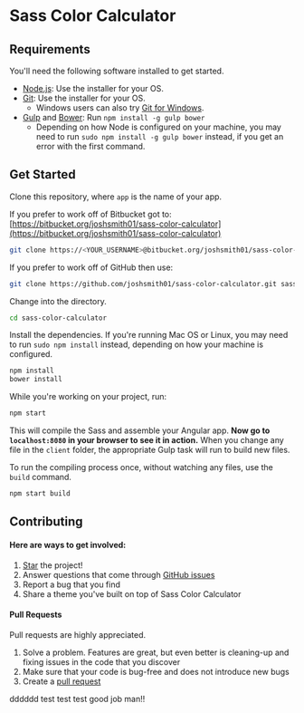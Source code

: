 # Sass Color Calculator


## Requirements

You'll need the following software installed to get started.

  - [Node.js](http://nodejs.org): Use the installer for your OS.
  - [Git](http://git-scm.com/downloads): Use the installer for your OS.
    - Windows users can also try [Git for Windows](http://git-for-windows.github.io/).
  - [Gulp](http://gulpjs.com/) and [Bower](http://bower.io): Run `npm install -g gulp bower`
    - Depending on how Node is configured on your machine, you may need to run `sudo npm install -g gulp bower` instead, if you get an error with the first command.

## Get Started

Clone this repository, where `app` is the name of your app.

If you prefer to work off of Bitbucket got to:
[https://bitbucket.org/joshsmith01/sass-color-calculator](https://bitbucket.org/joshsmith01/sass-color-calculator)
```bash
git clone https://<YOUR_USERNAME>@bitbucket.org/joshsmith01/sass-color-calculator.git sass-color-calculator
```

If you prefer to work off of GitHub then use:
```bash
git clone https://github.com/joshsmith01/sass-color-calculator.git sass-color-calculator
```


Change into the directory.

```bash
cd sass-color-calculator
```

Install the dependencies. If you're running Mac OS or Linux, you may need to run `sudo npm install` instead, depending on how your machine is configured.

```bash
npm install
bower install
```

While you're working on your project, run:

```bash
npm start
```

This will compile the Sass and assemble your Angular app. **Now go to `localhost:8080` in your browser to see it in action.** When you change any file in the `client` folder, the appropriate Gulp task will run to build new files.

To run the compiling process once, without watching any files, use the `build` command.

```bash
npm start build
```

## Contributing
#### Here are ways to get involved:

1. [Star](https://github.com/joshsmith01/sass-color-calculator/stargazers) the project!
2. Answer questions that come through [GitHub issues](https://github.com/joshsmith01/sass-color-calculator/issues)
3. Report a bug that you find
4. Share a theme you've built on top of Sass Color Calculator

#### Pull Requests

Pull requests are highly appreciated.

1. Solve a problem. Features are great, but even better is cleaning-up and fixing issues in the code that you discover
2. Make sure that your code is bug-free and does not introduce new bugs
3. Create a [pull request](https://help.github.com/articles/creating-a-pull-request)


dddddd test test test good job man!!
